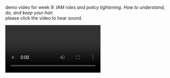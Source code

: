 
demo video for week 9: *IAM roles and policy tightening.  How to understand, do, and keep your hair.*     
please click the video to hear sound.

![demo](https://user-images.githubusercontent.com/38410965/111993516-18082000-8aed-11eb-882c-b870193c33aa.mp4)
